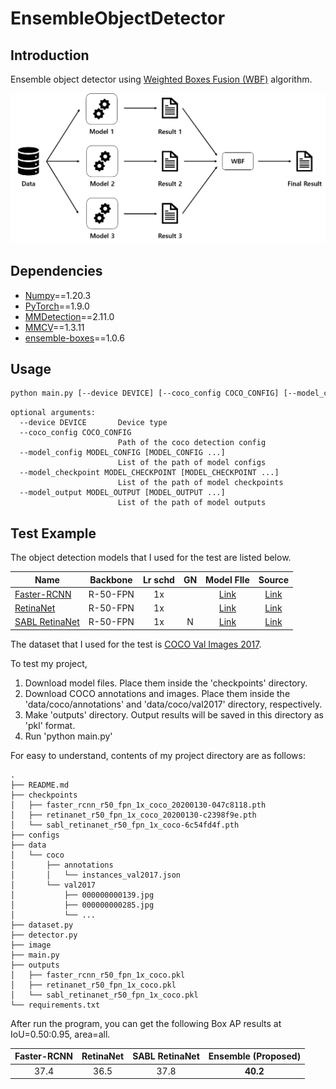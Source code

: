 # EnsembleObjectDetector

## Introduction

Ensemble object detector using
[Weighted Boxes Fusion (WBF)](https://arxiv.org/pdf/1910.13302.pdf) algorithm.

![model](image/model.png)

## Dependencies

- [Numpy](https://numpy.org/)==1.20.3
- [PyTorch](https://pytorch.org/)==1.9.0
- [MMDetection](https://github.com/open-mmlab/mmdetection)==2.11.0
- [MMCV](https://github.com/open-mmlab/mmcv)==1.3.11
- [ensemble-boxes](https://github.com/ZFTurbo/Weighted-Boxes-Fusion)==1.0.6

## Usage

```bash
python main.py [--device DEVICE] [--coco_config COCO_CONFIG] [--model_config MODEL_CONFIG [MODEL_CONFIG ...]] [--model_checkpoint MODEL_CHECKPOINT [MODEL_CHECKPOINT ...]] [--model_output MODEL_OUTPUT [MODEL_OUTPUT ...]]
```

```text
optional arguments:
  --device DEVICE       Device type
  --coco_config COCO_CONFIG
                        Path of the coco detection config
  --model_config MODEL_CONFIG [MODEL_CONFIG ...]
                        List of the path of model configs
  --model_checkpoint MODEL_CHECKPOINT [MODEL_CHECKPOINT ...]
                        List of the path of model checkpoints
  --model_output MODEL_OUTPUT [MODEL_OUTPUT ...]
                        List of the path of model outputs
```

## Test Example

The object detection models that I used for the test are listed below.

| Name                                                   | Backbone | Lr schd | GN  |                                                                    Model FIle                                                                     |                                       Source                                       |
| ------------------------------------------------------ | :------: | :-----: | :-: | :-----------------------------------------------------------------------------------------------------------------------------------------------: | :--------------------------------------------------------------------------------: |
| [Faster-RCNN](https://arxiv.org/pdf/1506.01497.pdf)    | R-50-FPN |   1x    |     | [Link](https://download.openmmlab.com/mmdetection/v2.0/faster_rcnn/faster_rcnn_r50_fpn_1x_coco/faster_rcnn_r50_fpn_1x_coco_20200130-047c8118.pth) | [Link](https://github.com/open-mmlab/mmdetection/tree/v2.11.0/configs/faster_rcnn) |
| [RetinaNet](https://arxiv.org/pdf/1708.02002.pdf)      | R-50-FPN |   1x    |     |    [Link](https://download.openmmlab.com/mmdetection/v2.0/retinanet/retinanet_r50_fpn_1x_coco/retinanet_r50_fpn_1x_coco_20200130-c2398f9e.pth)    |  [Link](https://github.com/open-mmlab/mmdetection/tree/v2.11.0/configs/retinanet)  |
| [SABL RetinaNet](https://arxiv.org/pdf/1912.04260.pdf) | R-50-FPN |   1x    |  N  |      [Link](http://download.openmmlab.com/mmdetection/v2.0/sabl/sabl_retinanet_r50_fpn_1x_coco/sabl_retinanet_r50_fpn_1x_coco-6c54fd4f.pth)       |    [Link](https://github.com/open-mmlab/mmdetection/tree/v2.11.0/configs/sabl)     |

The dataset that I used for the test is
[COCO Val Images 2017](https://cocodataset.org/#download).

To test my project,

1. Download model files. Place them inside the 'checkpoints' directory.
2. Download COCO annotations and images. Place them inside the
   'data/coco/annotations' and 'data/coco/val2017' directory, respectively.
3. Make 'outputs' directory. Output results will be saved in this directory as
   'pkl' format.
4. Run 'python main.py'

For easy to understand, contents of my project directory are as follows:

```text
.
├── README.md
├── checkpoints
│   ├── faster_rcnn_r50_fpn_1x_coco_20200130-047c8118.pth
│   ├── retinanet_r50_fpn_1x_coco_20200130-c2398f9e.pth
│   └── sabl_retinanet_r50_fpn_1x_coco-6c54fd4f.pth
├── configs
├── data
│   └── coco
│       ├── annotations
│       │   └── instances_val2017.json
│       └── val2017
│           ├── 000000000139.jpg
│           ├── 000000000285.jpg
│           └── ...
├── dataset.py
├── detector.py
├── image
├── main.py
├── outputs
│   ├── faster_rcnn_r50_fpn_1x_coco.pkl
│   ├── retinanet_r50_fpn_1x_coco.pkl
│   └── sabl_retinanet_r50_fpn_1x_coco.pkl
└── requirements.txt
```

After run the program, you can get the following Box AP results at
IoU=0.50:0.95, area=all.

| Faster-RCNN | RetinaNet | SABL RetinaNet | Ensemble (Proposed) |
| :---------: | :-------: | :------------: | :-----------------: |
|    37.4     |   36.5    |      37.8      |      **40.2**       |
